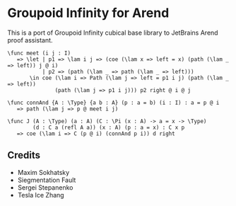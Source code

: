 Groupoid Infinity for Arend
===========================

This is a port of Groupoid Infinity cubical base library to JetBrains Arend proof assistant.

```
\func meet (i j : I)
   => \let | p1 => \lam i j => (coe (\lam x => left = x) (path (\lam _ => left)) j @ i)
           | p2 => (path (\lam _ => path (\lam _ => left)))
       \in coe (\lam i => Path (\lam j => left = p1 i j) (path (\lam _ => left))
               (path (\lam j => p1 i j))) p2 right @ i @ j

\func connAnd {A : \Type} {a b : A} (p : a = b) (i : I) : a = p @ i
   => path (\lam j => p @ meet i j)

\func J (A : \Type) (a : A) (C : \Pi (x : A) -> a = x -> \Type)
        (d : C a (refl A a)) (x : A) (p : a = x) : C x p
   => coe (\lam i => C (p @ i) (connAnd p i)) d right
```

Credits
-------

* Maxim Sokhatsky
* Siegmentation Fault
* Sergei Stepanenko
* Tesla Ice Zhang‮
